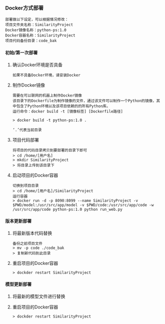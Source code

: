 ### Docker方式部署

```
部署做以下设定，可以根据情况修改：
项目文件夹名称：SimilarityProject
Docker镜像名称：python-ps:1.0
Docker容器名称：SimilarityProject
项目代码备份目录：code_bak
```



#### 初始/第一次部署

1. 确认Docker环境是否具备

   ```
   如果不具备Docker环境，请安装Docker
   ```

2. 制作Docker镜像

   ```
   需要在可以联网的机器上制作Docker镜像
   该目录下的Dockerfile为制作镜像的文件，通过该文件可以制作一个Python的镜像，其中包含了Python环境以及该项目依赖的的所有Python库。
   运行命令：docker build -t [镜像标签] [Dockerfile路径]
   
   > docker build -t python-ps:1.0 .
   
   ‘.’代表当前目录
   ```

3. 项目代码部署

   ```
   将项目的代码目录拷贝到要部署的目录下即可
   > cd /home/[用户名]
   > mkdir SimilarityProject
   > 将目录上传到该目录下
   ```

4. 启动项目的Docker容器

   ```
   切换到项目目录
   > cd /home/[用户名]/SimilarityProject
   运行容器
   > docker run -d -p 8090:8099 --name SimilarityProject -v $PWD/model:/usr/src/app/model -v $PWD/code:/usr/src/app/code -w /usr/src/app/code python-ps:1.0 python run_web.py
   ```



#### 版本更新部署

1. 将最新版本代码替换

   ```
   备份之前项目文件
   > mv -p code ./code_bak
   > 复制新代码到此目录
   ```

2. 重启项目的Docker容器

   ```
   > dockder restart SimilarityProject
   ```

   

#### 模型更新部署

1. 将最新的模型文件进行替换

2. 重启项目的Docker容器

   ```
   > dockder restart SimilarityProject
   ```

   